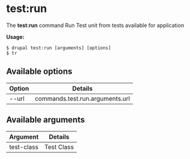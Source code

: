 # test:run
The **test:run** command Run Test unit from tests available for application

**Usage:**
```
$ drupal test:run [arguments] [options] 
$ tr  
```

## Available options
Option | Details
-------|-------------
--url | commands.test.run.arguments.url

## Available arguments
Argument | Details
---------|-------------
test-class | Test Class
